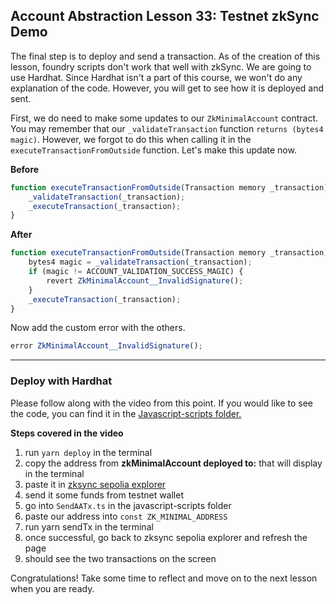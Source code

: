 ## Account Abstraction Lesson 33: Testnet zkSync Demo

The final step is to deploy and send a transaction. As of the creation of this lesson, foundry scripts don't work that well with zkSync. We are going to use Hardhat. Since Hardhat isn't a part of this course, we won't do any explanation of the code. However, you will get to see how it is deployed and sent. 

First, we do need to make some updates to our `ZkMinimalAccount` contract. You may remember that our `_validateTransaction` function `returns (bytes4 magic)`. However, we forgot to do this when calling it in the `executeTransactionFromOutside` function. Let's make this update now. 

**Before**
```js
function executeTransactionFromOutside(Transaction memory _transaction) external payable {
    _validateTransaction(_transaction);    
    _executeTransaction(_transaction);
}
```

**After**
```js
function executeTransactionFromOutside(Transaction memory _transaction) external payable {
    bytes4 magic = _validateTransaction(_transaction);
    if (magic != ACCOUNT_VALIDATION_SUCCESS_MAGIC) {
        revert ZkMinimalAccount__InvalidSignature();
    }
    _executeTransaction(_transaction);
}
```

Now add the custom error with the others.

```js
error ZkMinimalAccount__InvalidSignature();
```
---
### Deploy with Hardhat

Please follow along with the video from this point. If you would like to see the code, you can find it in the [Javascript-scripts folder.](https://github.com/Cyfrin/minimal-account-abstraction/tree/main/javascript-scripts)

**Steps covered in the video**

1. run `yarn deploy` in the terminal
2. copy the address from **zkMinimalAccount deployed to:** that will display in the terminal 
3. paste it in [zksync sepolia explorer](https://sepolia.explorer.zksync.io/)
4. send it some funds from testnet wallet
5. go into `SendAATx.ts` in the javascript-scripts folder
6. paste our address into `const ZK_MINIMAL_ADDRESS`
7. run yarn sendTx in the terminal 
8. once successful, go back to zksync sepolia explorer and refresh the page
9. should see the two transactions on the screen

Congratulations! Take some time to reflect and move on to the next lesson when you are ready.